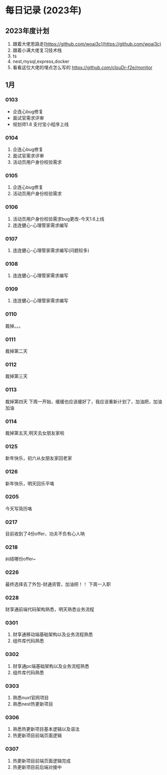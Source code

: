 # 每日记录 (2023年)

## 2023年度计划
1. 跟着大佬思路走[https://github.com/woai3c](https://github.com/woai3c)
2. 跟着小满大佬复习技术栈
3. ts
4. nest,mysql,express,docker
5. 看看这位大佬的埋点怎么写的 https://github.com/clouDr-f2e/monitor

## 1月
### 0103
+ 企连心bug修复
+ 面试官需求评审
+ 规划师1.8 支付宝小程序上线

### 0104
1. 企连心bug修复
2. 面试官需求评审
3. 活动页用户身份校验需求

### 0105
1. 企连心bug修复
2. 活动页用户身份校验需求

### 0106
1. 活动页用户身份校验需求bug更改-今天1.6上线
2. 连连健心-心理管家需求编写

### 0107
1. 连连健心-心理管家需求编写(问题较多)

### 0108
1. 连连健心-心理管家需求编写

### 0109
1. 连连健心-心理管家需求编写

### 0110
裁掉。。。

### 0111
裁掉第二天

### 0112
裁掉第三天

### 0113
裁掉第四天
下周一开始，缓缓也应该缓好了，我应该重新计划了，加油把，加油加油

### 0114
裁掉第五天,明天去女朋友家啦

### 0125
新年快乐，初六从女朋友家回老家

### 0126
新年快乐，明天回乐平咯

### 0205
今天写简历咯

### 0217
目前收到了4份offer，功夫不负有心人呐

### 0218
纠结哪份offer~

### 0226
最终选择去了外包-财通资管，加油把！！
下周一入职

### 0228
财享通前端代码架构熟悉，明天熟悉业务流程

### 0301
1. 财享通移动端基础架构以及业务流程熟悉
2. 组件库代码熟悉

### 0302
1. 财享通pc端基础架构以及业务流程熟悉
2. 组件库代码熟悉

### 0303
1. 熟悉nuxt官网项目
2. 熟悉nest热更新项目

### 0306
1. 熟悉热更新项目基本逻辑以及语法
2. 热更新项目前端页面逻辑

### 0307
1. 热更新项目前端页面逻辑完成
2. 热更新项目前后端对接中